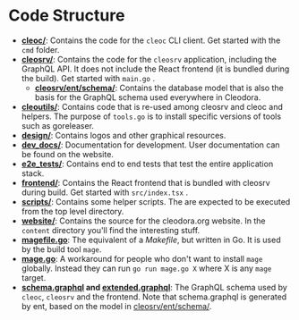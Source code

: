 # Code Structure

* **[cleoc/](../cleoc/)**: Contains the code for the `cleoc` CLI client. Get
  started with the `cmd` folder.
* **[cleosrv/](../cleosrv/)**: Contains the code for the `cleosrv` application,
  including the GraphQL API. It does not include the React frontend (it is
  bundled during the build). Get started with `main.go` .
  * **[cleosrv/ent/schema/](../cleosrv/ent/schema/)**: Contains the database
    model that is also the basis for the GraphQL schema used everywhere in
    Cleodora.
* **[cleoutils/](../cleoutils/)**: Contains code that is re-used among cleosrv
  and cleoc and helpers. The purpose of `tools.go` is to install specific
  versions of tools such as goreleaser.
* **[design/](../design/)**: Contains logos and other graphical resources.
* **[dev_docs/](../dev_docs/)**: Documentation for development. User
  documentation can be found on the website.
* **[e2e_tests/](../e2e_tests/)**: Contains end to end tests that test the
  entire application stack.
* **[frontend/](../frontend/)**: Contains the React frontend that is bundled
  with cleosrv during build. Get started with `src/index.tsx` .
* **[scripts/](../scripts/)**: Contains some helper scripts. The are expected
  to be executed from the top level directory.
* **[website/](../website/)**: Contains the source for the cleodora.org
  website. In the `content` directory you'll find the interesting stuff.
* **[magefile.go](../magefile.go)**: The equivalent of a _Makefile_, but
  written in Go. It is used by the build tool `mage`.
* **[mage.go](../mage.go)**: A workaround for people who don't want to install
  `mage` globally. Instead they can run `go run mage.go X` where X is any
  `mage` target.
* **[schema.graphql](../schema.graphql) and
  [extended.graphql](../extended.graphql)**: The GraphQL schema used by
  `cleoc`, `cleosrv` and the frontend. Note that schema.graphql is generated by
  ent, based on the model in [cleosrv/ent/schema/](../cleosrv/ent/schema/).
